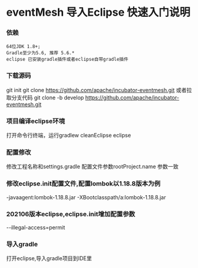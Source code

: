 # eventMesh 导入Eclipse 快速入门说明

### 依赖

```
64位JDK 1.8+;
Gradle至少为5.6, 推荐 5.6.*
eclipse 已安装gradle插件或者eclipse自带gradle插件
```

### 下载源码
git init
git clone https://github.com/apache/incubator-eventmesh.git 或者拉取分支代码
git clone -b develop https://github.com/apache/incubator-eventmesh.git

### 项目编译eclipse环境

打开命令行终端，运行gradlew cleanEclipse eclipse

### 配置修改
修改工程名称和settings.gradle 配置文件参数rootProject.name 参数一致

### 修改eclipse.init配置文件,配置lombok以1.18.8版本为例
-javaagent:lombok-1.18.8.jar
-XBootclasspath/a:lombok-1.18.8.jar

### 202106版本eclipse,eclipse.init增加配置参数
--illegal-access=permit


### 导入gradle
打开eclipse,导入gradle项目到IDE里

